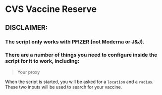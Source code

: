 # CVS Vaccine Reserve

## DISCLAIMER:
### __The script only works with PFIZER (not Moderna or J&J).__
### __There are a number of things you need to configure inside the script for it to work, including:__
> Your proxy


When the script is started, you will be asked for a `location` and a `radius`. These two inputs will be used to search for your vaccine. 
